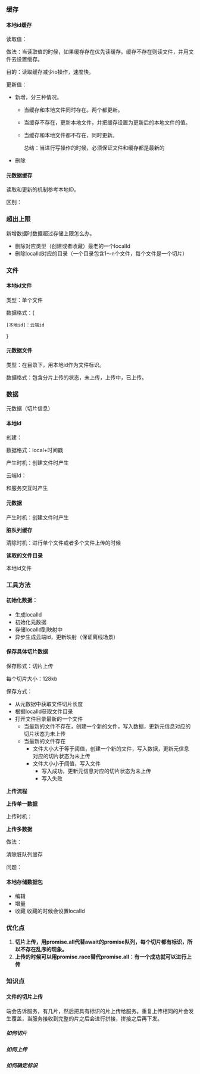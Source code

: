 ### 缓存

#### 本地id缓存

读取值：

做法：当读取值的时候，如果缓存存在优先读缓存。缓存不存在则读文件，并用文件去设置缓存。

目的：读取缓存减少io操作，速度快。

更新值：

- 新增，分三种情况。

  - 当缓存和本地文件同时存在。两个都更新。
  - 当缓存不存在，更新本地文件，并把缓存设置为更新后的本地文件的值。
  - 当缓存和本地文件都不存在，同时更新。

    总结：当进行写操作的时候，必须保证文件和缓存都是最新的
- 删除

#### 元数据缓存

读取和更新的机制参考本地ID。

区别：

### 超出上限

新增数据时数据超过存储上限怎么办。

- 删除对应类型（创建或者收藏）最老的一个localId
- 删除localId对应的目录（一个目录包含1～n个文件，每个文件是一个切片）

### 文件

#### 本地id文件

类型：单个文件

数据格式：{

    [本地id]：云端id

}

#### 元数据文件

类型：在目录下，用本地id作为文件标识。

数据格式：包含分片上传的状态，未上传，上传中，已上传。

### 数据

元数据（切片信息）

#### **本地id**

创建：

数据格式：local+时间戳

产生时机：创建文件时产生

云端Id：

和服务交互时产生

#### **元数据**

产生时机：创建文件时产生

**脏队列缓存**

清除时机：进行单个文件或者多个文件上传的时候

**读取的文件目录**

本地id文件

### 工具方法

#### 初始化数据：

- 生成localId
- 初始化元数据
- 存储localId到映射中
- 异步生成云端id，更新映射（保证离线场景）

#### 保存具体切片数据

保存形式：切片上传

每个切片大小：128kb

保存方式：

- 从元数据中获取文件切片长度
- 根据localId获取文件目录
- 打开文件目录最新的一个文件
  - 当最新的文件不存在，创建一个新的文件，写入数据，更新元信息对应的切片状态为未上传
  - 当最新的文件存在
    - 文件大小大于等于阈值，创建一个新的文件，写入数据，更新元信息对应的切片状态为未上传
    - 文件大小小于阈值，写入文件
      - 写入成功，更新元信息对应的切片状态为未上传
      - 写入失败

**上传流程**

**上传单一数据**

上传时机：

**上传多数据**

做法：

清除脏队列缓存

问题：

#### 本地存储数据包

- 编辑
- 增量
- 收藏
  收藏的时候会设置localId

### **优化点**

1. **切片上传，用promise.all代替await的promise队列，每个切片都有标识，所以不存在乱序的现象。**
2. **上传的时候可以用promise.race替代promise.all：有一个成功就可以进行上传**

### **知识点**

#### **文件的切片上传**

端会告诉服务，有几片，然后把具有标识的片上传给服务。重复上传相同的片会发生覆盖，当服务接收到完整的片之后会进行拼接，拼接之后再下发。

##### **如何切片**

##### **如何上传**

##### **如何确定标识**
